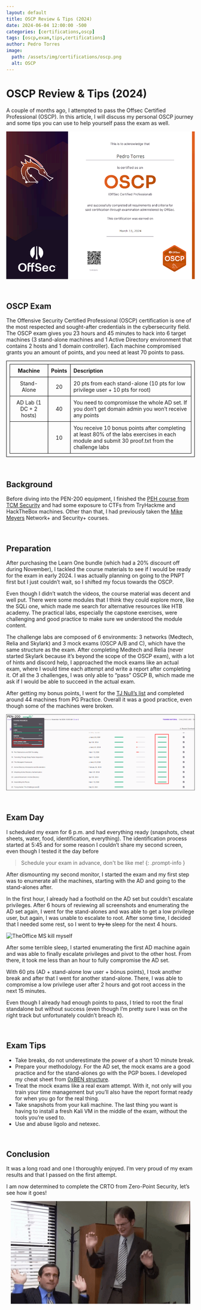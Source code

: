 ```yaml
---
layout: default
title: OSCP Review & Tips (2024)
date: 2024-06-04 12:00:00 -500
categories: [certifications,oscp]
tags: [oscp,exam,tips,certifications]
author: Pedro Torres
image: 
  path: /assets/img/certifications/oscp.png
  alt: OSCP
---
```


# OSCP Review & Tips (2024)

A couple of months ago, I attempted to pass the Offsec Certified Professional (OSCP). In this article, I will discuss my personal OSCP journey and some tips you can use to help yourself pass the exam as well.

![OSCP certificate](/assets/img/certifications/oscp_cert.png)

&nbsp;  

## OSCP Exam

The Offensive Security Certified Professional (OSCP) certification is one of the most respected and sought-after credentials in the cybersecurity field. The OSCP exam gives you 23 hours and 45 minutes to hack into 6 target machines (3 stand-alone machines and 1 Active Directory environment that contains 2 hosts and 1 domain controller). Each machine compromised grants you an amount of points, and you need at least 70 points to pass.

<style>
  table, th, td {
    border: 1px solid black;
    border-collapse: collapse;
    padding: 8px;
  }

  img {
    display: block;
    margin-left: auto;
    margin-right: auto;
  }
</style>

| Machine | Points | Description |
| :------: | :---: | :--- |
| Stand-Alone | 20 | 20 pts from each stand-alone (10 pts for low privilege user + 10 pts for root) |
| AD Lab (1 DC + 2 hosts) | 40 | You need to compromisse the whole AD set. If you don’t get domain admin you won’t receive any points |
| | 10 | You receive 10 bonus points after completing at least 80% of the labs exercises in each module and submit 30 proof.txt from the challenge labs |

&nbsp;  

## Background

Before diving into the PEN-200 equipment, I finished the [PEH course from TCM Security][1] and had some exposure to CTFs from TryHackme and HackTheBox machines. Other than that, I had previously taken the [Mike Meyers][4] Network+ and Security+ courses.

&nbsp;  

## Preparation

After purchasing the Learn One bundle (which had a 20% discount off during November), I tackled the course materials to see if I would be ready for the exam in early 2024. I was actually planning on going to the PNPT first but I just couldn’t wait, so I shifted my focus towards the OSCP.

Even though I didn’t watch the videos, the course material was decent and well put. There were some modules that I think they could explore more, like the SQLi one, which made me search for alternative resources like HTB academy. The practical labs, especially the capstone exercises, were challenging and good practice to make sure we understood the module content.

The challenge labs are composed of 6 environments: 3 networks (Medtech, Relia and Skylark) and 3 mock exams (OSCP A/B and C), which have the same structure as the exam. After completing Medtech and Relia (never started Skylark because it’s beyond the scope of the OSCP exam), with a lot of hints and discord help, I approached the mock exams like an actual exam, where I would time each attempt and write a report after completing it. Of all the 3 challenges, I was only able to “pass” OSCP B, which made me ask if I would be able to succeed in the actual exam.

After getting my bonus points, I went for the [TJ Null’s list][2] and completed around 44 machines from PG Practice. Overall it was a good practice, even though some of the machines were broken.

![OSCP bonus points](/assets/img/certifications/oscp_bonus.png)

&nbsp;  

## Exam Day

I scheduled my exam for 6 p.m. and had everything ready (snapshots, cheat sheets, water, food, identification, everything). The identification process started at 5:45 and for some reason I couldn’t share my second screen, even though I tested it the day before

> Schedule your exam in advance, don't be like me!
{: .prompt-info }

After dismounting my second monitor, I started the exam and my first step was to enumerate all the machines, starting with the AD and going to the stand-alones after.

In the first hour, I already had a foothold on the AD set but couldn’t escalate privileges. After 6 hours of reviewing all screenshots and enumerating the AD set again, I went for the stand-alones and was able to get a low privilege user, but again, I was unable to escalate to root. After some time, I decided that I needed some rest, so I went to ~~try to~~ sleep for the next 4 hours.  


![TheOffice MS kill myself](/assets/gifs/I_m_going_to_kill_myself_The_Office.gif)


After some terrible sleep, I started enumerating the first AD machine again and was able to finally escalate privileges and pivot to the other host. From there, it took me less than an hour to fully compromise the AD set.

With 60 pts (AD + stand-alone low user + bónus points), I took another break and after that I went for another stand-alone. There, I was able to compromise a low privilege user after 2 hours and got root access in the next 15 minutes.

Even though I already had enough points to pass, I tried to root the final standalone but without success (even though I’m pretty sure I was on the right track but unfortunately couldn’t breach it).

&nbsp;  

## Exam Tips

* Take breaks, do not underestimate the power of a short 10 minute break.
* Prepare your methodology. For the AD set, the mock exams are a good practice and for the stand-alones go with the PGP boxes. I developed my cheat sheet from [0xBEN structure][3].
* Treat the mock exams like a real exam attempt. With it, not only will you train your time management but you’ll also have the report format ready for when you go for the real thing.
* Take snapshots from your kali machine. The last thing you want is having to install a fresh Kali VM in the middle of the exam, without the tools you’re used to.
* Use and abuse ligolo and netexec.

&nbsp;  

## Conclusion

It was a long road and one I thoroughly enjoyed. I’m very proud of my exam results and that I passed on the first attempt. 

I am now determined to complete the CRTO from Zero-Point Security, let’s see how it goes!



![TheOffice MS and Dwight dancing](/assets/gifs/the-office-michael-scott.gif)

[1]: https://academy.tcm-sec.com/p/practical-ethical-hacking-the-complete-course
[2]: https://docs.google.com/spreadsheets/u/1/d/1dwSMIAPIam0PuRBkCiDI88pU3yzrqqHkDtBngUHNCw8/htmlview#
[3]: https://benheater.com/my-ctf-methodology/
[4]: https://www.udemy.com/user/mike-meyers/
